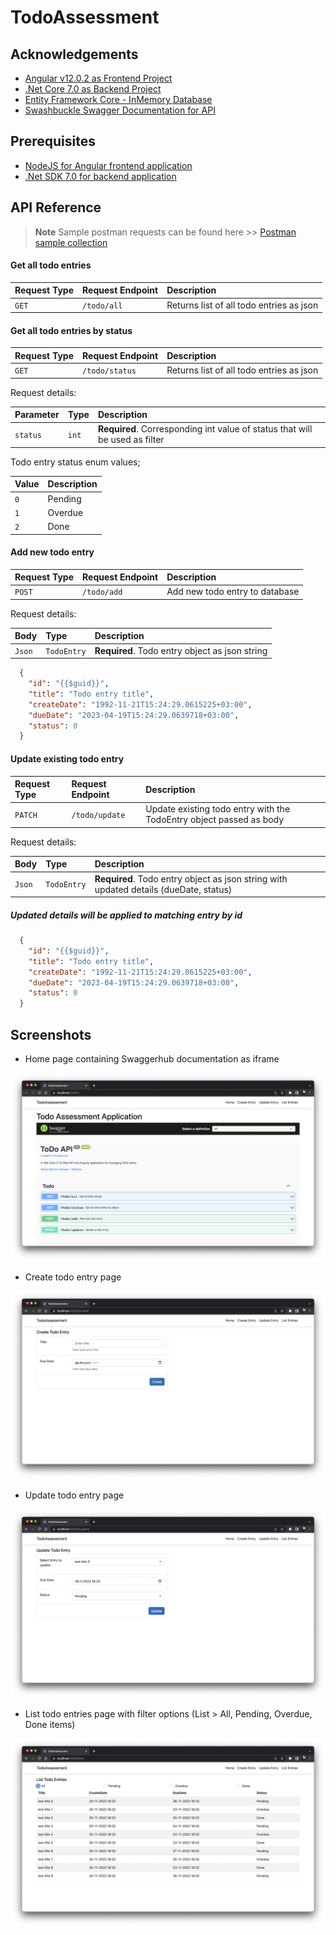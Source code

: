 # TodoAssessment

## Acknowledgements

 - [Angular v12.0.2 as Frontend Project](https://angular.io/)
 - [.Net Core 7.0 as Backend Project](https://dotnet.microsoft.com/en-us/download/dotnet/7.0)
 - [Entity Framework Core - InMemory Database](https://learn.microsoft.com/en-us/ef/core/providers/in-memory/?tabs=dotnet-core-cli)
 - [Swashbuckle Swagger Documentation for API](https://learn.microsoft.com/en-us/aspnet/core/tutorials/getting-started-with-swashbuckle?view=aspnetcore-7.0&tabs=visual-studio)

## Prerequisites
  
  - [NodeJS for Angular frontend application](https://nodejs.org/en/download/)
  - [.Net SDK 7.0 for backend application](https://dotnet.microsoft.com/en-us/download/dotnet/7.0)

## API Reference

> **Note**
> Sample postman requests can be found here >>
[Postman sample collection](https://api.postman.com/collections/6313898-0abaaffe-895b-4ed9-b2bd-bec05227058b?access_key=PMAT-01GJATGQV391NRQ5ZMENTVCCKY)

#### Get all todo entries

| Request Type | Request Endpoint     | Description                |
| :-------- | :------- | :------------------------- |
| `GET` | `/todo/all` | Returns list of all todo entries as json |

#### Get all todo entries by status

| Request Type | Request Endpoint     | Description                |
| :-------- | :------- | :------------------------- |
| `GET` | `/todo/status` | Returns list of all todo entries as json |

Request details:

| Parameter | Type     | Description                       |
| :-------- | :------- | :-------------------------------- |
| `status`      | `int` | **Required**. Corresponding int value of status that will be used as filter |

Todo entry status enum values;

| Value | Description                       |
| :------- | :-------------------------------- |
| `0` | Pending |
| `1` | Overdue |
| `2` | Done |

#### Add new todo entry

| Request Type | Request Endpoint     | Description                |
| :-------- | :------- | :------------------------- |
| `POST` | `/todo/add` | Add new todo entry to database |

Request details:

| Body | Type     | Description                       |
| :-------- | :------- | :-------------------------------- |
| `Json`      | `TodoEntry` | **Required**. Todo entry object as json string |

```json
  {
    "id": "{{$guid}}",
    "title": "Todo entry title",
    "createDate": "1992-11-21T15:24:29.0615225+03:00",
    "dueDate": "2023-04-19T15:24:29.0639718+03:00",
    "status": 0
  }
```

#### Update existing todo entry

| Request Type | Request Endpoint     | Description                |
| :-------- | :------- | :------------------------- |
| `PATCH` | `/todo/update` | Update existing todo entry with the TodoEntry object passed as body |

Request details:

| Body | Type     | Description                       |
| :-------- | :------- | :-------------------------------- |
| `Json`      | `TodoEntry` | **Required**. Todo entry object as json string with updated details (dueDate, status)|

##### Updated details will be applied to matching entry by id

```json
  {
    "id": "{{$guid}}",
    "title": "Todo entry title",
    "createDate": "1992-11-21T15:24:29.0615225+03:00",
    "dueDate": "2023-04-19T15:24:29.0639718+03:00",
    "status": 0
  }
```

## Screenshots

- Home page containing Swaggerhub documentation as iframe

![Home page](TodoAssessment/ClientApp/screenshots/home.png?raw=true)

- Create todo entry page

![Create entry page](TodoAssessment/ClientApp/screenshots/create.png?raw=true)

- Update todo entry page

![Update entry page](TodoAssessment/ClientApp/screenshots/update.png?raw=true)

- List todo entries page with filter options (List > All, Pending, Overdue, Done items)

![List entries page](TodoAssessment/ClientApp/screenshots/list.png?raw=true)


